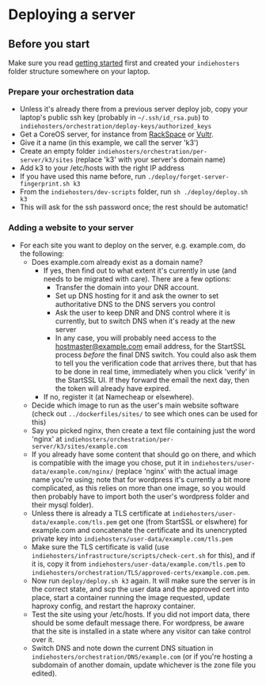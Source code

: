 # Deploying a server

## Before you start
Make sure you read [getting started](getting-started-as-a-hoster.md) first and created your `indiehosters` folder structure somewhere
on your laptop.

### Prepare your orchestration data
* Unless it's already there from a previous server deploy job, copy your laptop's public ssh key (probably in `~/.ssh/id_rsa.pub`) to `indiehosters/orchestration/deploy-keys/authorized_keys`
* Get a CoreOS server, for instance from [RackSpace](rackspace.com) or [Vultr](vultr.com).
* Give it a name (in this example, we call the server 'k3')
* Create an empty folder `indiehosters/orchestration/per-server/k3/sites` (replace 'k3' with your server's domain name)
* Add k3 to your /etc/hosts with the right IP address
* If you have used this name before, run `./deploy/forget-server-fingerprint.sh k3`
* From the `indiehosters/dev-scripts` folder, run `sh ./deploy/deploy.sh k3`
* This will ask for the ssh password once; the rest should be automatic!

### Adding a website to your server
* For each site you want to deploy on the server, e.g. example.com, do the following:
  * Does example.com already exist as a domain name?
    * If yes, then find out to what extent it's currently in use (and needs to be migrated with care). There are a few options:
      * Transfer the domain into your DNR account.
      * Set up DNS hosting for it and ask the owner to set authoritative DNS to the DNS servers you control
      * Ask the user to keep DNR and DNS control where it is currently, but to switch DNS when it's ready at the new server
      * In any case, you will probably need access to the hostmaster@example.com email address, for the StartSSL process *before*
        the final DNS switch. You could also ask them to tell you the verification code that arrives there, but that has to be done
        in real time, immediately when you click 'verify' in the StartSSL UI. If they forward the email the next day, then the token
        will already have expired.
    * If no, register it (at Namecheap or elsewhere).
  * Decide which image to run as the user's main website software (check out `../dockerfiles/sites/` to see which ones can be used for this)
  * Say you picked nginx, then create a text file containing just the word 'nginx' at
    `indiehosters/orchestration/per-server/k3/sites/example.com`
  * If you already have some content that should go on there, and which is compatible with the image you chose,
    put it in `indiehosters/user-data/example.com/nginx/` (replace 'nginx' with the actual image name you're using;
    note that for wordpress it's currently a bit more complicated, as this relies on more than one image, so you
    would then probably have to import both the user's wordpress folder and their mysql folder).
  * Unless there is already a TLS certificate at `indiehosters/user-data/example.com/tls.pem` get one
    (from StartSSL or elswhere) for example.com and concatenate the certificate
    and its unencrypted private key into `indiehosters/user-data/example.com/tls.pem`
  * Make sure the TLS certificate is valid (use `indiehosters/infrastructure/scripts/check-cert.sh` for this), and if it is,
    copy it from
    `indiehosters/user-data/example.com/tls.pem` 
    to `indiehosters/orchestration/TLS/approved-certs/example.com.pem`.
  * Now run `deploy/deploy.sh k3` again. It will make sure the server is in the correct state, and scp the user data and the
    approved cert into place, start a container running the image requested, update haproxy config, and restart the haproxy container.
  * Test the site using your /etc/hosts. If you did not import data, there should be some default message there. For wordpress, be aware
    that the site is installed in a state where any visitor can take control over it.
  * Switch DNS and note down the current DNS situation in `indiehosters/orchestration/DNS/example.com` (or if you're hosting
    a subdomain of another domain, update whichever is the zone file you edited).
